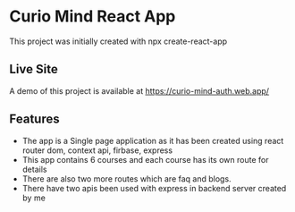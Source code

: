 # Curio Mind React App

This project was initially created with npx create-react-app

## Live Site
A demo of this project is available at https://curio-mind-auth.web.app/
## Features
* The app is a Single page application as it has been created using react router dom, context api, firbase, express
* This app contains 6 courses and each course has its own route for details
* There are also two more routes which are faq and blogs.
* There have two apis been used with express in backend server created by me
